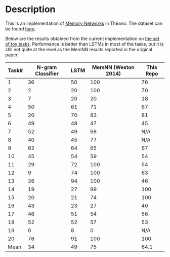 # Description
This is an implementation of [Memory Networks](http://arxiv.org/abs/1410.3916) in Theano. The dataset can be found [here](http://fb.ai/babi).

Below are the results obtained from the current implementation on [the set of toy tasks](http://arxiv.org/abs/1502.05698). Performance is better than LSTMs in most of the tasks, but it is still not quite at the level as the MemNN results reported in the original paper. 

| Task#| N-gram Classifier | LSTM | MemNN (Weston 2014) | This Repo |
|------|-------------------|------|---------------------|-----------|
| 1    | 36                | 50   | 100                 | 76        |
| 2    | 2                 | 20   | 100                 | 70        |
| 3    | 7                 | 20   | 20                  | 18        |
| 4    | 50                | 61   | 71                  | 67        |
| 5    | 20                | 70   | 83                  | 81        |
| 6    | 49                | 48   | 47                  | 45        |
| 7    | 52                | 49   | 68                  | N/A       |
| 8    | 40                | 45   | 77                  | N/A       |
| 9    | 62                | 64   | 65                  | 67        |
| 10   | 45                | 54   | 59                  | 54        |
| 11   | 29                | 72   | 100                 | 54        |
| 12   | 9                 | 74   | 100                 | 63        |
| 13   | 26                | 94   | 100                 | 46        |
| 14   | 19                | 27   | 99                  | 100       |
| 15   | 20                | 21   | 74                  | 100       |
| 16   | 43                | 23   | 27                  | 40        |
| 17   | 46                | 51   | 54                  | 56        |
| 18   | 52                | 52   | 57                  | 53        |
| 19   | 0                 | 8    | 0                   | N/A       |
| 20   | 76                | 91   | 100                 | 100       |
| Mean | 34                | 49   | 75                  | 64.1      |


